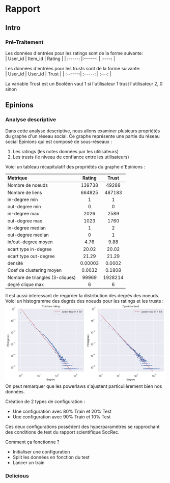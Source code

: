# Rapport

## Intro

### Pré-Traitement

Les données d'entrées pour les ratings sont de la forme suivante:  
| User_id | Item_id | Rating |
| :-----: |:------: | :----: |

Les données d'entrées pour les trusts sont de la forme suivante:  
| User_id | User_id | Trust |
| :------:| :-----: | :---: |

La variable Trust est un Booléen vaut 1 si l'utilisateur 1 trust l'utilisateur 2, 0 sinon

## Epinions

### Analyse descriptive

Dans cette analyse descriptive, nous allons examiner plusieurs propriétés du graphe d'un réseau social. Ce graphe représente une partie du réseau social Epinions qui est composé de sous-réseaux :

1. Les ratings (les notes données par les utilisateurs)
2. Les trusts (le niveau de confiance entre les utilisateurs)

Voici un tableau récapitulatif des propriétés du graphe d'Epinions :

<center>

| Metrique                        | Rating  |  Trust  |
| :------------------------------ | :-----: | :-----: |
| Nombre de noeuds                | 139738  |  49288  |
| Nombre de liens                 | 664825  | 487183  |
| in-degree min                   |    1    |    1    |
| out-degree min                  |    0    |    0    |
| in-degree max                   |  2026   |  2589   |
| out-degree max                  |  1023   |  1760   |
| in-degree median                |    1    |    2    |
| out-degree median               |    0    |    1    |
| in/out-degree moyen             |  4.76   |  9.88   |
| ecart type in-degree            |  20.02  |  20.02  |
| ecart type out-degree           |  21.29  |  21.29  |
| densité                         | 0.00003 | 0.0002  |
| Coef de clustering moyen        | 0.0032  | 0.1808  |
| Nombre de triangles (3-cliques) |  99969  | 1928214 |
| degré clique max                |    6    |    6    |

</center>

Il est aussi interessant de regarder la distribution des degrés des noeuds. Voici un histogramme des degrés des noeuds pour les ratings et les trusts :
![distribution des degrés](./Images/Epinions_degree_distribution.png)
On peut remarquer que les powerlaws s'ajustent particulièrement bien nos données.

Création de 2 types de configuration :

-   Une configuration avec 80% Train et 20% Test
-   Une configuration avec 90% Train et 10% Test

Ces deux configurations possèdent des hyperparamètres se rapprochant des conditions de test du rapport scientifique SocRec.

Comment ça fonctionne ?

-   Initialiser une configuration
-   Split les données en fonction du test
-   Lancer un train

### Delicious
